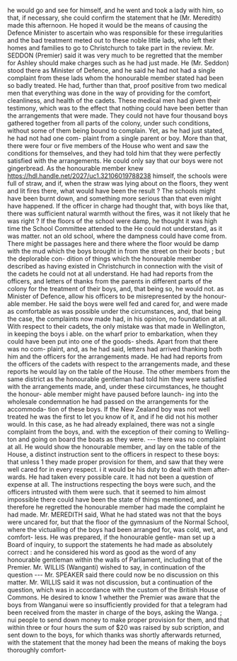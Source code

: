 he would go and see for himself, and he went and took a lady with him, so that, if necessary, she could confirm the statement that he (Mr. Meredith) made this afternoon. He hoped it would be the means of causing the Defence Minister to ascertain who was responsible for these irregularities and the bad treatment meted out to these noble little lads, who left their homes and families to go to Christchurch to take part in the review. Mr. SEDDON (Premier) said it was very much to be regretted that the member for Ashley should make charges such as he had just made. He (Mr. Seddon) stood there as Minister of Defence, and he said he had not had a single complaint from these lads whom the honourable member stated had been so badly treated. He had, further than that, proof positive from two medical men that everything was done in the way of providing for the comfort, cleanliness, and health of the cadets. These medical men had given their testimony, which was to the effect that nothing could have been better than the arrangements that were made. They could not have four thousand boys gathered together from all parts of the colony, under such conditions, without some of them being bound to complain. Yet, as he had just stated, he had not had one com- plaint from a single parent or boy. More than that, there were four or five members of the House who went and saw the conditions for themselves, and they had told him that they were perfectly satisfied with the arrangements. He could only say that our boys were not gingerbread. As the honourable member knew https://hdl.handle.net/2027/uc1.32106019788238 himself, the schools were full of straw, and if, when the straw was lying about on the floors, they went and lit fires there, what would have been the result ? The schools might have been burnt down, and something more serious than that even might have happened. If the officer in charge had thought that, with boys like that, there was sufficient natural warmth without the fires, was it not likely that he was right ? If the floors of the school were damp, he thought it was high time the School Committee attended to the He could not understand, as it was matter. not an old school, where the dampness could have come from. There might be passages here and there where the floor would be damp with the mud which the boys brought in from the street on their boots ; but the deplorable con- dition of things which the honourable member described as having existed in Christchurch in connection with the visit of the cadets he could not at all understand. He had had reports from the officers, and letters of thanks from the parents in different parts of the colony for the treatment of their boys, and, that being so, he would not. as Minister of Defence, allow his officers to be misrepresented by the honour- able member. He said the boys were well fed and cared for, and were made as comfortable as was possible under the circumstances, and, that being the case, the complaints now made had, in his opinion, no foundation at all. With respect to their cadets, the only mistake was that made in Wellington, in keeping the boys i able. on the wharf prior to embarkation, when they could have been put into one of the goods- sheds. Apart from that there was no com- plaint, and, as he had said, letters had arrived thanking both him and the officers for the arrangements made. He had had reports from the officers of the cadets with respect to the arrangements made, and these reports he would lay on the table of the House. The other members from the same district as the honourable gentleman had told him they were satisfied with the arrangements made, and, under these circumstances, he thought the honour- able member might have paused before launch- ing into the wholesale condemnation he had passed on the arrangements for the accommoda- tion of these boys. If the New Zealand boy was not well treated he was the first to let you know of it, and if he did not his mother would. In this case, as he had already explained, there was not a single complaint from the boys, and. with the exception of their coming to Welling- ton and going on board the boats as they were. \--- there was no complaint at all. He would show the honourable member, and lay on the table of the House, a distinct instruction sent to the officers in respect to these boys: that unless 1 they made proper provision for them, and saw that they were well cared for in every respect. i it would be his duty to deal with them after- wards. He had taken every possible care. It had not been a question of expense at all. The instructions respecting the boys were such, and the officers intrusted with them were such. that it seemed to him almost impossible there could have been the state of things mentioned, and therefore he regretted the honourable member had made the complaint he had made. Mr. MEREDITH said, What he had stated was not that the boys were uncared for, but that the floor of the gymnasium of the Normal School, where the victualling of the boys had been arranged for, was cold, wet, and comfort- less. He was prepared, if the honourable gentle- man set up a Board of inquiry, to support the statements he had made as absolutely correct : and he considered his word as good as the word of any honourable gentleman within the walls of Parliament, including that of the Premier. Mr. WILLIS (Wanganti) wished to say, in continuation of the question --- Mr. SPEAKER said there could now be no discussion on this matter. Mr. WILLIS said it was not discussion, but a continuation of the question, which was in accordance with the custom of the British House of Commons. He desired to know 1 whether the Premier was aware that the boys from Wanganui were so insufficiently provided for that a telegram had been received from the master in charge of the boys, asking the Wanga. ; nui people to send down money to make proper provision for them, and that within three or four hours the sum of $20 was raised by sub scription, and sent down to the boys, for which thanks was shortly afterwards returned, with the statement that the money had been the means of making the boys thoroughly comfort- 